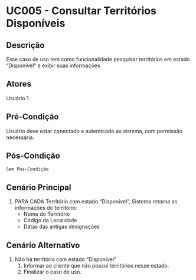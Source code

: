 # UC005 - Consultar Territórios Disponíveis

## Descrição

Esse caso de uso tem como funcionalidade pesquisar territórios em estado “Disponível” e exibir suas informações

## Atores

Usuário 1

## Pré-Condição

Usuário deve estar conectado e autenticado ao sistema, com permissão necessária.

## Pós-Condição

    Sem Pós-Condição

## Cenário Principal

1. PARA CADA Território com estado “Disponível”, Sistema retorna as informações do território:
   - Nome do Território
   - Código da Localidade
   - Datas das antigas designações

## Cenário Alternativo

1. Não há território com estado “Disponível”
   1. Informar ao cliente que não possui territórios nesse estado.
   2. Finalizar o caso de uso.
